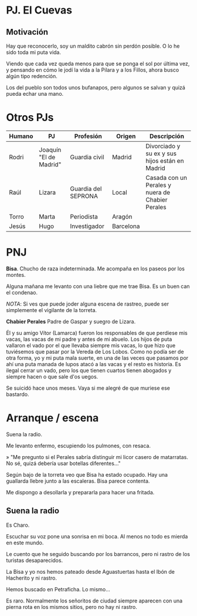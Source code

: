 # PJ. El Cuevas

## Motivación

Hay que reconocerlo, soy un maldito cabrón sin perdón posible. O lo he sido toda mi puta vida.

Viendo que cada vez queda menos para que se ponga el sol por última vez, y pensando en cómo le jodí la vida a la Pilara y a los Fillos, ahora busco algún tipo redención.

Los del pueblo son todos unos bufanapos, pero algunos se salvan y quizá pueda echar una mano.


# Otros PJs

 | Humano | PJ                     | Profesión           | Origen    | Descripción                                      |
 | ------ | ---------------------- | ------------------- | --------- | ------------------------------------------------ |
 | Rodri  | Joaquín "El de Madrid" | Guardia civil       | Madrid    | Divorciado y su ex y sus hijos están en Madrid   |
 | Raúl   | Lizara                 | Guardia del SEPRONA | Local     | Casada con un Perales y nuera de Chabier Perales |
 | Torro  | Marta                  | Periodista          | Aragón    |                                                  |
 | Jesús  | Hugo                   | Investigador        | Barcelona |                                                  |


# PNJ

**Bisa**. Chucho de raza indeterminada. Me acompaña en los paseos por los montes.

Alguna mañana me levanto con una liebre que me trae Bisa. Es un buen can el condenao.

*NOTA*: Si ves que puede joder alguna escena de rastreo, puede ser simplemente el vigilante de la torreta.


**Chabier Perales**
Padre de Gaspar y suegro de Lizara.

Él y su amigo Vítor (Lamarca) fueron los responsables de que perdiese mis vacas, las vacas de mi padre y antes de mi abuelo.
Los hijos de puta vallaron el vado por el que llevaba siempre mis vacas, lo que hizo que tuviésemos que pasar por la Vereda de Los Lobos. Como no podía ser de otra
forma, yo y mi puta mala suerte, en una de las veces que pasamos por ahí una puta manada de lupos atacó a las vacas y el resto es historia.
Es ilegal cerrar un vado, pero los que tienen cuartos tienen abogados y siempre hacen o que sale d'os uegos.

Se suicidó hace unos meses. Vaya si me alegré de que muriese ese bastardo.


# Arranque / escena

Suena la radio.

Me levanto enfermo, escupiendo los pulmones, con resaca.

» "Me pregunto si el Perales sabría distinguir mi licor casero de matarratas. No sé, quizá debería usar botellas diferentes..."

Según bajo de la torreta veo que Bisa ha estado ocupado. Hay una guallarda llebre junto a las escaleras. Bisa parece contenta.

Me dispongo a desollarla y prepararla para hacer una fritada.


## Suena la radio

Es Charo.

Escuchar su voz pone una sonrisa en mi boca. Al menos no todo es mierda en este mundo.

Le cuento que he seguido buscando por los barrancos, pero ni rastro de los turistas desaparecidos.

La Bisa y yo nos hemos pateado desde Aguastuertas hasta el Ibón de Hacherito y ni rastro.

Hemos buscado en Petraficha. Lo mismo...

Es raro. Normalmente los señoritos de ciudad siempre aparecen con una pierna rota en los mismos sitios, pero no hay ni rastro.

